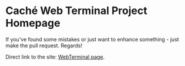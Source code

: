 # Caché Web Terminal Project Homepage

If you've found some mistakes or just want to enhance something - just make the pull request.
Regards!

Direct link to the site: [WebTerminal page](http://intersystems-ru.github.io/webterminal/).
